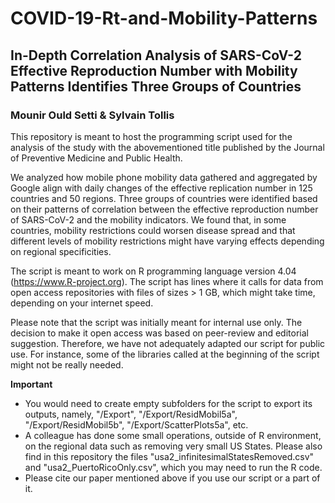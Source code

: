 # COVID-19-Rt-and-Mobility-Patterns
## In-Depth Correlation Analysis of SARS-CoV-2 Effective Reproduction Number with Mobility Patterns Identifies Three Groups of Countries
### Mounir Ould Setti & Sylvain Tollis

This repository is meant to host the programming script used for the analysis of the study with the abovementioned title published by the Journal of Preventive Medicine and Public Health.

We analyzed how mobile phone mobility data gathered and aggregated by Google align with daily changes of the effective replication number in 125 countries and 50 regions.
Three groups of countries were identified based on their patterns of correlation between the effective reproduction number of SARS-CoV-2 and the mobility indicators. We found that, in some countries, mobility restrictions could worsen disease spread and that different levels of mobility restrictions might have varying effects depending on regional specificities.

The script is meant to work on R programming language version 4.04 (https://www.R-project.org).
The script has lines where it calls for data from open access repositories with files of sizes > 1 GB, which might take time, depending on your internet speed.

Please note that the script was initially meant for internal use only. The decision to make it open access was based on peer-review and editorial suggestion. Therefore, we have not adequately adapted our script for public use. For instance, some of the libraries called at the beginning of the script might not be really needed.

**Important**
- You would need to create empty subfolders for the script to export its outputs, namely, "/Export", "/Export/ResidMobil5a", "/Export/ResidMobil5b", "/Export/ScatterPlots5a", etc.
- A colleague has done some small operations, outside of R environment, on the regional data such as removing very small US States. Please also find in this repository the files "usa2_infinitesimalStatesRemoved.csv" and "usa2_PuertoRicoOnly.csv", which you may need to run the R code.
- Please cite our paper mentioned above if you use our script or a part of it.



